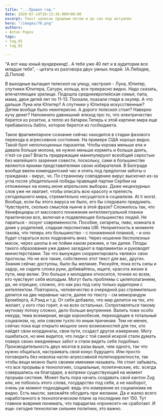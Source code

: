 ```yaml
---
title: "...Прошел год."
date: 2020-07-14T10:13:39.000+00:00
excerpt: Текст написан прошлым летом и до сих пор актуален
hero: "/images/76.png"
authors:
- Anton Popov
tags:
- tag_01
- tag_02

---
```

"А вот наш юный вундеркинд!.. А тебе уже 40 лет и в аудитории все младше тебя", - цитата из разговора двух умных людей. (А.Лебедев, Д.Попов)

В выходные вытащил телескоп на улицу, настроил - Луна, Юпитер, спутники Юпитера, Сатурн, кольца, все прекрасно видно. Надо сказать, впечатляющее зрелище. Подошла среднеевропейская семья, папа, мама, двое детей лет по 11-13. Поохали, поахали глядя в окуляр.
А что дальше Луна или Юпитер? А спутники у Юпитера искусственные? Детям вообще было неинтересно. А дорого телескоп стоит? Наверно кучу денег?
Напомнило давнишний эпизод про то, что электричество берется из розетки, а тепло из батареи.Теперь к этой картине мира еще прибавилось бабло, которое берется из госбюджета.

Такое фрагментарное сознание сейчас находится в стадии фазового перехода в агрессивное состояние. На примере США хорошо видно. Такой бунт неполноценных паразитов. Чтобы корова меньше ела и давала больше молока, ее нужно меньше кормить и больше доить, n'est-ce pas? Власть придержащие манипулируют всеобщей серостью без малейшего зазрения совести, поскольку, сами в большинстве являются яркими представителями своих избирателей. В Белграде вообще ввели комендантский час и опять под предлогом заботы о гражданах - вирус, чо. По странному совпадению вирус выскочил из-за угла после убедительной победы правящей партии Сербии на отложенных на конец июня апрельских выборах. Даже нецензурных слов уже не хватает, чтобы описать всю красоту и прелесть сегодняшнего мира, стремительно несущегося в социализм. At it worst. Вообще, если бы этого вируса не было, его бы следовало придумать. Чувствуете, сколько смыслов нынче в этой фразе? Сложилось так, что бенефициары от массового понижения интеллектуальной планки практически все, включая и подавляющее большинство людей. Не париться - лозунг современности. Пособие, сигареты, пиво, комната в доме у родителей, сладкая перспектива UBI. Неприятность в моменте такова, что теперь это большинство - с пониженной планкой, - и оно будет стараться всех подровнять вниз. Через ношение бесполезных масок, через школы в не пойми каком режиме, и так далее. Плоды такого образования уже давно заседают в парламентах и руководят министерствами. Так что вынужден скорректировать «влево» свои прогнозы. Но не все такие, собственно этот текст для вас, других. Знания сейчас доступны, было бы желание. Рискуйте, пока есть силы и задор, не сидите сложа руки, добивайтесь, ищите, красота жизни в пути, мир велик. Это больше к молодежи относится, точнее ко всем, кто чувствует себя молодым. Могут быть проблемы с целеполаганием, да, не отрицаю, сложно, это как раз под силу только аудитории с интеллектом. Повторюсь, человечество в очередной раз стремительно делится на две неравные части, далее по тексту - см меморандум Бромберга, А.Рэнд и т.д. От себя добавлю, что мир делится на тех, кто желает, у кого глаз горит, и на всех остальных. Сопротивляться такому мутному потоку сложно, дело больше внутреннее. Валить тоже особо некуда, тема всемирная, везде коронобесие, переходящее в тотальный социализм, ну, или совсем тухло по иным причинам. Тем не менее, сейчас пока еще открыто мощное окно возможностей для тех, кто найдет свои координаты, свои пути, создаст другое измерение. Могу ошибаться, но мне видится, что люди с той самой искрой стали думать поверх своих ежедневных забот и стали видеть себе подобных. Производительность двух мозгов в разы выше, чем одного, так что нужно общаться, настраивать свой конус будущего. Или просто поговорить без новояза нагло-агрессивной политкорректности, так чтобы вещи можно было своими именами называть. Не стоит забывать, что все прорывы в технологиях, социальные, политические, etc. всегда совершались на благодаря, а вопреки существующей на момент прорыва системе. Может быть пора начать создавать свой кантон Zug или, не побоюсь этого слова, государство под себя, а не наоборот, очень уж момент подходящий: ведь это измерение из социализма не видно. Есть мысли, заезжайте обсудить при желании. Да и жалко всего наработанного в технологическом плане за последние лет 150. Тут главное вовремя понимать, что парадигма «пронесет» не сработает. И еще: сегодня технологии сильнее политики, это важно.